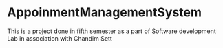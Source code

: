# AppoinmentManagementSystem
This is a project done in fifth semester as a part of Software development Lab in association with Chandim Sett
